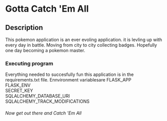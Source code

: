 # Gotta Catch 'Em All

## Description
This pokemon application is an ever evoling application. it is levling up with every day in battle. Moving from city to city collecting badges. Hopefully one day becoming a pokemon master.



### Executing program
Everything needed to succesfully fun this application is in the requirements.txt file.
Ennvironment variablesare
FLASK_APP  
FLASK_ENV  
SECRET_KEY  
SQLALCHEMY_DATABASE_URI  
SQLALCHEMY_TRACK_MODIFICATIONS 


###### Now get out there and Catch 'Em All